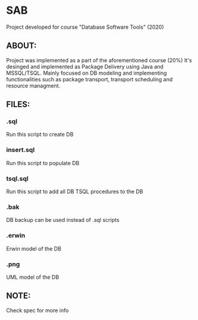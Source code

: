 # SAB
Project developed for course "Database Software Tools" (2020)
## ABOUT:
Project was implemented as a part of the aforementioned course (20%)
It's desinged and implemented as Package Delivery using Java and MSSQL/TSQL. Mainly focused on DB modeling and implementing functionalities such as package transport, transport scheduling and resource managment.
## FILES:
### .sql
Run this script to create DB
### insert.sql 
Run this script to populate DB
### tsql.sql
Run this script to add all DB TSQL procedures to the DB
### .bak
DB backup can be used instead of .sql scripts
### .erwin
Erwin model of the DB
### .png
UML model of the DB
## NOTE:
Check spec for more info
